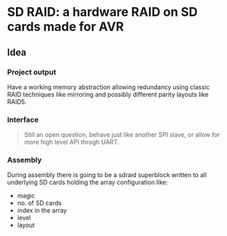 SD RAID: a hardware RAID on SD cards made for AVR
=================================================

## Idea

### Project output

Have a working memory abstraction allowing redundancy using classic
RAID techniques like mirroring and possibly different parity
layouts like RAID5.

### Interface

> Still an open question, behave just like another SPI slave,
or allow for more high level API throgh UART.

### Assembly

During assembly there is going to be a sdraid superblock written
to all underlying SD cards holding the array configuration like:
 - magic
 - no. of SD cards
 - index in the array
 - level
 - layout
